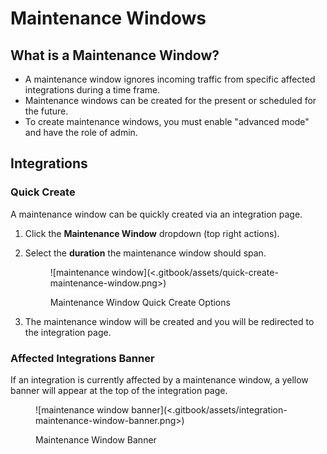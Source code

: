 # Maintenance Windows

## What is a Maintenance Window?

* A maintenance window ignores incoming traffic from specific affected integrations during a time frame.
* Maintenance windows can be created for the present or scheduled for the future.
* To create maintenance windows, you must enable "advanced mode" and have the role of admin.

## Integrations

### Quick Create

A maintenance window can be quickly created via an integration page.

1. Click the **Maintenance Window** dropdown (top right actions).
2.  Select the **duration** the maintenance window should span.&#x20;

    <figure>![maintenance window](<.gitbook/assets/quick-create-maintenance-window.png>)<figcaption><p>Maintenance Window Quick Create Options</p></figcaption></figure>
3. The maintenance window will be created and you will be redirected to the integration page.

### Affected Integrations Banner

If an integration is currently affected by a maintenance window, a yellow banner will appear at the top of the integration page.

<figure>![maintenance window banner](<.gitbook/assets/integration-maintenance-window-banner.png>)<figcaption><p>Maintenance Window Banner</p></figcaption></figure>
